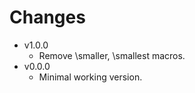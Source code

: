 Changes
=======

  * v1.0.0
    * Remove \smaller, \smallest macros.
  * v0.0.0
    * Minimal working version.
